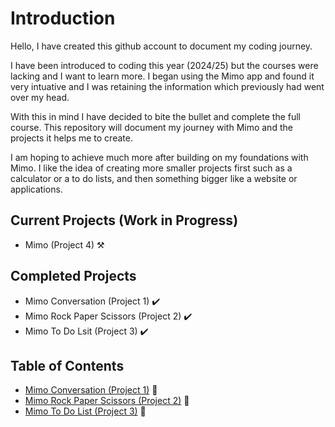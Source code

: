 # Introduction 

Hello, I have created this github account to document my coding journey.

I have been introduced to coding this year (2024/25) but the courses were lacking and I want to learn more.
I began using the Mimo app and found it very intuative and I was retaining the information which previously had went over my head.

With this in mind I have decided to bite the bullet and complete the full course.
This repository will document my journey with Mimo and the projects it helps me to create.

I am hoping to achieve much more after building on my foundations with Mimo. I like the idea of creating more smaller projects first such as a calculator or a to do lists, and then something bigger like a website or applications.

## Current Projects (Work in Progress)

- Mimo (Project 4) ⚒️

## Completed Projects

- Mimo Conversation (Project 1) ✔️
- Mimo Rock Paper Scissors (Project 2) ✔️
- Mimo To Do Lsit (Project 3) ✔️

## Table of Contents
- [Mimo Conversation (Project 1)](https://github.com/MattyTurbo299/MattyTurbo299/blob/main/Mimo_Proj-1.md) 🔗
- [Mimo Rock Paper Scissors (Project 2)](https://github.com/MattyTurbo299/MattyTurbo299/blob/main/Mimo%20Project%202%20Rock%20Paper%20Scissors.md) 🔗
- [Mimo To Do List (Project 3)](https://github.com/MattyTurbo299/MattyTurbo299/blob/main/Mimo%20Project%203%20To%20Do%20List.md) 🔗
